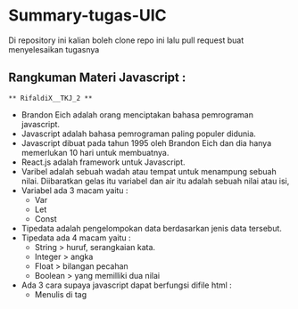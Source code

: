 # Summary-tugas-UIC
Di repository ini kalian boleh clone repo ini lalu pull request buat menyelesaikan tugasnya

## Rangkuman Materi Javascript :      
    ** RifaldiX__TKJ_2 **
* Brandon Eich adalah orang menciptakan bahasa pemrograman javascript.
* Javascript adalah bahasa pemrograman paling populer didunia.
* Javascript dibuat pada tahun 1995 oleh Brandon Eich dan dia hanya memerlukan 10 hari untuk membuatnya.
* React.js adalah framework untuk Javascript.
* Varibel adalah sebuah wadah atau tempat untuk menampung sebuah nilai. Diibaratkan gelas itu variabel dan air itu adalah sebuah nilai atau isi,
* Variabel ada 3 macam yaitu :
    * Var
    * Let
    * Const
* Tipedata adalah pengelompokan data berdasarkan jenis data tersebut.
* Tipedata ada 4 macam yaitu :
    * String > huruf, serangkaian kata.
    * Integer > angka
    * Float > bilangan pecahan 
    * Boolean > yang memilliki dua nilai
* Ada 3 cara supaya javascript dapat berfungsi difile html :
    * Menulis di tag <script>
    * Menulis javascript pada eksternal file
    * Menulis pada atribut html